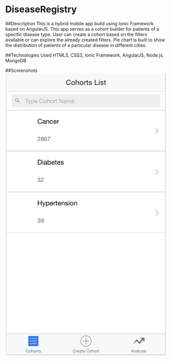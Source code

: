 # DiseaseRegistry

##Description
This is a hybrid mobile app build using Ionic Framework based on AngularJS.
This app serves as a cohort builder for patients of a specific disease type.
User can create a cohort based on the filters available or can explore the already created filters.
Pie chart is built to show the distribution of patients of a particular disease in different cities.

##Technologies Used
HTML5, CSS3, Ionic Framework, AngularJS, Node.js, MongoDB

##Screenshots
![Cohorts List](https://raw.githubusercontent.com/premdeepsaini/DiseaseRegistry_tabbedCohort/master/screenshots/1.jpg)
